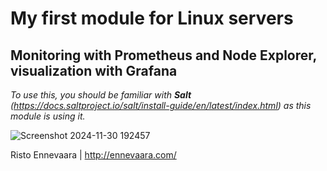 # My first module for Linux servers

## Monitoring with Prometheus and Node Explorer, visualization with Grafana

*To use this, you should be familiar with **Salt** (https://docs.saltproject.io/salt/install-guide/en/latest/index.html) as this module is using it.*


![Screenshot 2024-11-30 192457](https://github.com/user-attachments/assets/6026beea-0679-49bb-8be2-9981ac8a83bc)



Risto Ennevaara | http://ennevaara.com/
